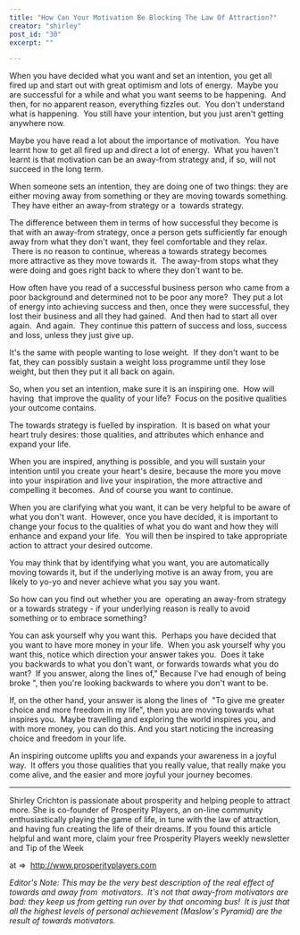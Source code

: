 ```yaml
---
title: "How Can Your Motivation Be Blocking The Law Of Attraction?"
creator: "shirley"
post_id: "30"
excerpt: ""

---
```

When you have decided what you want and set an intention, you get all fired up and start out with great optimism and lots of energy.  Maybe you are successful for a while and what you want seems to be happening.  And then, for no apparent reason, everything fizzles out.  You don't understand what is happening.  You still have your intention, but you just aren't getting anywhere now.

Maybe you have read a lot about the importance of motivation.  You have learnt how to get all fired up and
direct a lot of energy.  What you haven't learnt is that motivation can be an away-from strategy and, if so, will not succeed in the long term.

When someone sets an intention, they are doing one of two things: they are either moving away from something or they are moving towards something.  They have either an away-from strategy or a  towards strategy.

The difference between them in terms of how successful they become is that with an away-from strategy, once a person gets sufficiently far enough away from what they don't want, they feel comfortable and they relax.  There is no reason to continue, whereas a towards strategy becomes more attractive as they move towards it.  The away-from stops what they were doing and goes right back to where they don't want to be.

How often have you read of a successful business person who came from a poor background and determined not to be poor any more?  They put a lot of energy into achieving success and then, once they were successful, they lost their business and all they had gained.  And then had to start all over again.  And again.  They continue this pattern of success and loss, success and loss, unless they just give up.

It's the same with people wanting to lose weight.  If they don't want to be fat, they can possibly sustain a weight loss programme until they lose weight, but then they put it all back on again.

So, when you set an intention, make sure it is an inspiring one.  How will having  that improve the quality of your life?  Focus on the positive qualities your outcome contains.

The towards strategy is fuelled by inspiration.  It is based on what your heart truly desires: those qualities,
and attributes which enhance and expand your life.

When you are inspired, anything is possible, and you will sustain your intention until you create your heart's
desire, because the more you move into your inspiration and live your inspiration, the more attractive and compelling it becomes.  And of course you want to continue.

When you are clarifying what you want, it can be very helpful to be aware of what you don't want.  However, once you have decided, it is important to change your focus to the qualities of what you do want and how they will enhance and expand your life.  You will then be inspired to take appropriate action to attract your desired outcome.

You may think that by identifying what you want, you are automatically moving towards it, but if the underlying motive is an away from, you are likely to yo-yo and never achieve what you say you want.

So how can you find out whether you are  operating an away-from strategy or a towards strategy - if your
underlying reason is really to avoid something or to embrace something?

You can ask yourself why you want this.  Perhaps you have decided that you want to have more money in your life.  When you ask yourself why you want this, notice which direction your answer takes you.  Does it take you backwards to what you don't want, or forwards towards what you do want?  If you answer, along the lines of," Because I've had enough of being broke ", then you're looking backwards to where you don't want to be.

If, on the other hand, your answer is along the lines of  "To give me greater choice and more freedom in my life", then you are moving towards what inspires you.  Maybe travelling and exploring the world inspires you, and with more money, you can do this. And you start noticing the increasing choice and freedom in your life.

An inspiring outcome uplifts you and expands your awareness in a joyful way.  It offers you those qualities that you really value, that really make you come alive, and the easier and more joyful your journey becomes.

----------------------------------------------------
Shirley Crichton is passionate about prosperity and helping people to attract more. She is co-founder of Prosperity Players, an on-line community enthusiastically playing the game of life, in tune with the law of attraction, and having fun creating the life of their dreams. If you found this article helpful and want more, claim your free Prosperity Players weekly newsletter and Tip of the Week

at =&gt;  <a href="http://www.prosperityplayers.com/">http://www.prosperityplayers.com</a>

<em>Editor's Note:</em><em> This may be the very best description of the real effect of towards and away from  motivators.  It's not that away-from motivators are bad: they keep us from getting run over by that oncoming bus!  It is just that all the highest levels of personal achievement (Maslow's Pyramid) are the result of towards motivators.</em>